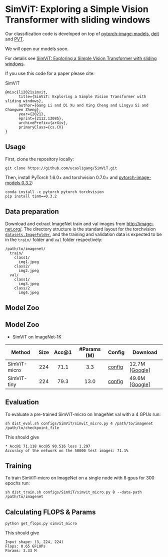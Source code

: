 # SimViT: Exploring a Simple Vision Transformer with sliding windows

Our classification code is developed on top of [pytorch-image-models](https://github.com/rwightman/pytorch-image-models), [deit](https://github.com/facebookresearch/deit) and [PVT](https://github.com/whai362/PVT).

We will open our models soon.

For details see [SimViT: Exploring a Simple Vision Transformer with sliding windows](https://arxiv.org/pdf/2112.13085.pdf). 

If you use this code for a paper please cite:


SimViT
```
@misc{li2021simvit,
      title={SimViT: Exploring a Simple Vision Transformer with sliding windows}, 
      author={Gang Li and Di Xu and Xing Cheng and Lingyu Si and Changwen Zheng},
      year={2021},
      eprint={2112.13085},
      archivePrefix={arXiv},
      primaryClass={cs.CV}
}
```


## Usage

First, clone the repository locally:
```
git clone https://github.com/ucasligang/SimViT.git
```
Then, install PyTorch 1.6.0+ and torchvision 0.7.0+ and [pytorch-image-models 0.3.2](https://github.com/rwightman/pytorch-image-models):

```
conda install -c pytorch pytorch torchvision
pip install timm==0.3.2
```

## Data preparation

Download and extract ImageNet train and val images from http://image-net.org/.
The directory structure is the standard layout for the torchvision [`datasets.ImageFolder`](https://pytorch.org/docs/stable/torchvision/datasets.html#imagefolder), and the training and validation data is expected to be in the `train/` folder and `val` folder respectively:

```
/path/to/imagenet/
  train/
    class1/
      img1.jpeg
    class2/
      img2.jpeg
  val/
    class1/
      img3.jpeg
    class/2
      img4.jpeg
```

## Model Zoo

## Model Zoo

- SimViT on ImageNet-1K

| Method           | Size | Acc@1 | #Params (M) | Config                                   | Download                                                                                   |
|------------------|:----:|:-----:|:-----------:|------------------------------------------|--------------------------------------------------------------------------------------------|
| SimViT-micro        |  224 |  71.1 |     3.3     | [config](configs/SimViT/simvit_micro.py)    | 12.7M [[Google]](https://drive.google.com/file/d/1JucCdOSu4oQoojqpk062LyQerSB7JC-U/view?usp=sharing)  |
| SimViT-tiny        |  224 |  79.3 |    13.0     | [config](configs/SimViT/simvit_tiny.py)  | 49.6M [[Google]](https://drive.google.com/file/d/1Ges034MGPauqCMwp7Ivv6RY5cQTQB2yB/view?usp=sharing)  |

## Evaluation
To evaluate a pre-trained SimViT-micro on ImageNet val with a 4 GPUs run:
```
sh dist_eval.sh configs/SimViT/simvit_micro.py 4 /path/to/imagenet /path/to/checkpoint_file
```
This should give
```
* Acc@1 71.118 Acc@5 90.516 loss 1.297
Accuracy of the network on the 50000 test images: 71.1%
```

## Training
To train SimViT-micro on ImageNet on a single node with 8 gpus for 300 epochs run:

```
sh dist_train.sh configs/SimViT/simvit_micro.py 8 --data-path /path/to/imagenet
```

## Calculating FLOPS & Params

```
python get_flops.py simvit_micro
```
This should give
```
Input shape: (3, 224, 224)
Flops: 0.65 GFLOPs
Params: 3.33 M
```

